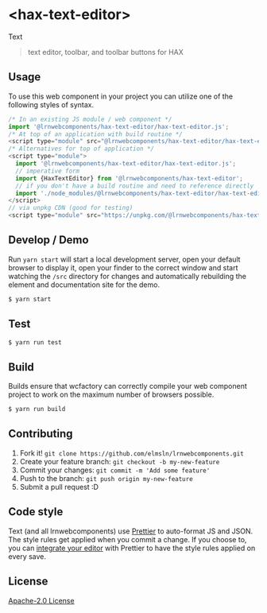 # &lt;hax-text-editor&gt;

Text
> text editor, toolbar, and toolbar buttons for HAX

## Usage
To use this web component in your project you can utilize one of the following styles of syntax.

```js
/* In an existing JS module / web component */
import '@lrnwebcomponents/hax-text-editor/hax-text-editor.js';
/* At top of an application with build routine */
<script type="module" src="@lrnwebcomponents/hax-text-editor/hax-text-editor.js"></script>
/* Alternatives for top of application */
<script type="module">
  import '@lrnwebcomponents/hax-text-editor/hax-text-editor.js';
  // imperative form
  import {HaxTextEditor} from '@lrnwebcomponents/hax-text-editor';
  // if you don't have a build routine and need to reference directly
  import './node_modules/@lrnwebcomponents/hax-text-editor/hax-text-editor.js';
</script>
// via unpkg CDN (good for testing)
<script type="module" src="https://unpkg.com/@lrnwebcomponents/hax-text-editor/hax-text-editor.js"></script>
```

## Develop / Demo
Run `yarn start` will start a local development server, open your default browser to display it, open your finder to the correct window and start watching the `/src` directory for changes and automatically rebuilding the element and documentation site for the demo.
```bash
$ yarn start
```

## Test

```bash
$ yarn run test
```

## Build
Builds ensure that wcfactory can correctly compile your web component project to
work on the maximum number of browsers possible.
```bash
$ yarn run build
```

## Contributing

1. Fork it! `git clone https://github.com/elmsln/lrnwebcomponents.git`
2. Create your feature branch: `git checkout -b my-new-feature`
3. Commit your changes: `git commit -m 'Add some feature'`
4. Push to the branch: `git push origin my-new-feature`
5. Submit a pull request :D

## Code style

Text (and all lrnwebcomponents) use [Prettier][prettier] to auto-format JS and JSON.  The style rules get applied when you commit a change.  If you choose to, you can [integrate your editor][prettier-ed] with Prettier to have the style rules applied on every save.

[prettier]: https://github.com/prettier/prettier/
[prettier-ed]: https://github.com/prettier/prettier/#editor-integration
[polyserve]: https://github.com/Polymer/polyserve
[web-component-tester]: https://github.com/Polymer/web-component-tester

## License
[Apache-2.0 License](http://opensource.org/licenses/Apache-2.0)